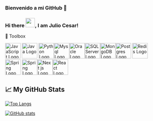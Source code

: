 ### Bienvenido a mi GitHub 👋
### Hi there <img src="https://raw.githubusercontent.com/MartinHeinz/MartinHeinz/master/wave.gif" width="30px">, I am Julio Cesar!


🧰 Toolbox

<img src="https://cdn.worldvectorlogo.com/logos/logo-javascript.svg" alt="JavaScript Logo" width="50" height="50"/> <img src="https://cdn.worldvectorlogo.com/logos/java-4.svg" alt="Java Logo" width="50" height="50"/> <img src="https://cdn.worldvectorlogo.com/logos/python-5.svg" alt="Python Logo" width="50" height="50"/><img src="https://cdn.worldvectorlogo.com/logos/mysql-5.svg" alt="Mysql Logo" width="50" height="50"/><img src="https://cdn.worldvectorlogo.com/logos/oracle-6.svg" alt="Oracle Logo" width="50" height="50"/><img src="https://cdn.worldvectorlogo.com/logos/microsoft-sql-server-2000.svg" alt="SQL Server Logo" width="50" height="50"/><img src="https://cdn.worldvectorlogo.com/logos/mongodb.svg" alt="MongoDB Logo" width="50" height="50"/><img src="https://cdn.worldvectorlogo.com/logos/postgresql.svg" alt="Postgres Logo" width="50" height="50"/> <img src="https://cdn.worldvectorlogo.com/logos/redis.svg" alt="Redis Logo" width="50" height="50"/> <img src="https://cdn.worldvectorlogo.com/logos/spring-3.svg" alt="Spring Logo" width="50" height="50"/> <img src="https://cdn.worldvectorlogo.com/logos/next-js.svg" alt="Spring Logo" width="50" height="50"/><img src="https://cdn.worldvectorlogo.com/logos/firebase-1.svg" alt="Next js Logo" width="50" height="50"/><img src="https://cdn.worldvectorlogo.com/logos/react-2.svg" alt="React Logo" width="50" height="50"/>





## &#x1f4c8; My GitHub Stats

[![Top Langs](https://github-readme-stats.vercel.app/api/top-langs/?username=JulioQuispe-Chavez17&layout=compact)](https://github.com/anuraghazra/github-readme-stats)

[![GitHub stats](https://github-readme-stats.vercel.app/api?username=JulioQuispe-Chavez17&theme=radical)](https://github.com/anuraghazra/github-readme-stats)



